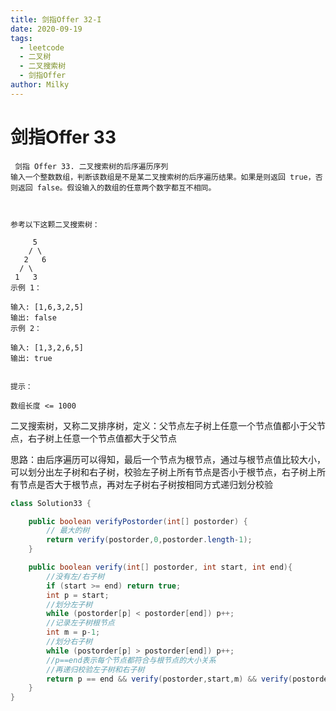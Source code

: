 ```yaml
---
title: 剑指Offer 32-I
date: 2020-09-19
tags:
  - leetcode
  - 二叉树
  - 二叉搜索树
  - 剑指Offer
author: Milky
---
```


# 剑指Offer 33

```
 剑指 Offer 33. 二叉搜索树的后序遍历序列
输入一个整数数组，判断该数组是不是某二叉搜索树的后序遍历结果。如果是则返回 true，否则返回 false。假设输入的数组的任意两个数字都互不相同。

 

参考以下这颗二叉搜索树：

     5
    / \
   2   6
  / \
 1   3
示例 1：

输入: [1,6,3,2,5]
输出: false
示例 2：

输入: [1,3,2,6,5]
输出: true
 

提示：

数组长度 <= 1000
```

二叉搜索树，又称二叉排序树，定义：父节点左子树上任意一个节点值都小于父节点，右子树上任意一个节点值都大于父节点

思路：由后序遍历可以得知，最后一个节点为根节点，通过与根节点值比较大小，可以划分出左子树和右子树，校验左子树上所有节点是否小于根节点，右子树上所有节点是否大于根节点，再对左子树右子树按相同方式递归划分校验

```java
class Solution33 {

    public boolean verifyPostorder(int[] postorder) {
        // 最大的树
        return verify(postorder,0,postorder.length-1);
    }

    public boolean verify(int[] postorder, int start, int end){
        //没有左/右子树
        if (start >= end) return true;
        int p = start;
        //划分左子树
        while (postorder[p] < postorder[end]) p++;
        //记录左子树根节点
        int m = p-1;
        //划分右子树
        while (postorder[p] > postorder[end]) p++;
        //p==end表示每个节点都符合与根节点的大小关系
        //再递归校验左子树和右子树
        return p == end && verify(postorder,start,m) && verify(postorder,m+1,end-1);
    }
}
```

